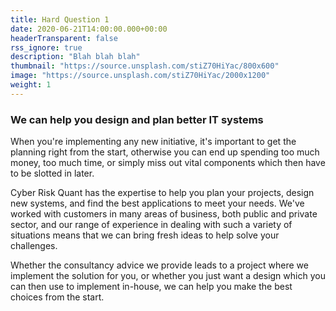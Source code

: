 ```yaml
---
title: Hard Question 1
date: 2020-06-21T14:00:00.000+00:00
headerTransparent: false
rss_ignore: true
description: "Blah blah blah"
thumbnail: "https://source.unsplash.com/stiZ70HiYac/800x600"
image: "https://source.unsplash.com/stiZ70HiYac/2000x1200"
weight: 1
---
```


### We can help you design and plan better IT systems

When you're implementing any new initiative, it's important to get the planning right from the start, otherwise you can end up spending too much money, too much time, or simply miss out vital components which then have to be slotted in later.

Cyber Risk Quant has the expertise to help you plan your projects, design new systems, and find the best applications to meet your needs. We've worked with customers in many areas of business, both public and private sector, and our range of experience in dealing with such a variety of situations means that we can bring fresh ideas to help solve your challenges.

Whether the consultancy advice we provide leads to a project where we implement the solution for you, or whether you just want a design which you can then use to implement in-house, we can help you make the best choices from the start.
